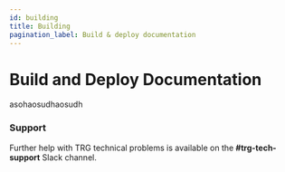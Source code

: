 ```yaml
---
id: building
title: Building
pagination_label: Build & deploy documentation
---
```


# Build and Deploy Documentation

asohaosudhaosudh

### Support
Further help with TRG technical problems is available on the **#trg-tech-support** Slack channel.
